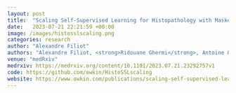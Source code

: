 ```yaml
---
layout: post
title:  "Scaling Self-Supervised Learning for Histopathology with Masked Image Modeling"
date:   2023-07-21 22:21:59 +00:00
image: /images/histosslscaling.png
categories: research
author: "Alexandre Filiot"
authors: "Alexandre Filiot, <strong>Ridouane Ghermi</strong>, Antoine Olivier, Paul Jacob, Lucas Fidon, Alice Mac Kain, Charlie Saillard, Jean-Baptiste Schiratti"
venue: "medRxiv"
medrxiv: https://medrxiv.org/content/10.1101/2023.07.21.23292757v1
code: https://github.com/owkin/HistoSSLscaling
website: https://www.owkin.com/publications/scaling-self-supervised-learning-for-histopathology-with-masked-image-modeling
---
```

